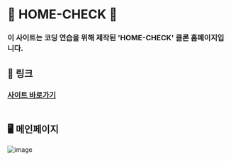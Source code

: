 # 💒 HOME-CHECK 💒
### 이 사이트는 코딩 연습을 위해 제작된 'HOME-CHECK' 클론 홈페이지입니다.
## 🚀 링크
### [사이트 바로가기](https://goseongho.github.io/home-check/) <br><br>
## 🖥 메인페이지
![image](https://github.com/goseongho/home-check/assets/152961741/ebda9436-4139-4a9b-a746-901178ebd9f6)

